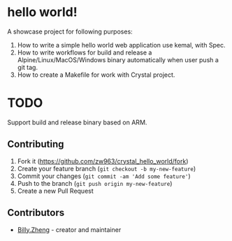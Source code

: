 # hello world!

A showcase project for following purposes:

1. How to write a simple hello world web application use kemal, with Spec.
2. How to write workflows for build and release a Alpine/Linux/MacOS/Windows 
   binary automatically when user push a git tag.
3. How to create a Makefile for work with Crystal project.

# TODO

Support build and release binary based on ARM.

## Contributing

1. Fork it (<https://github.com/zw963/crystal_hello_world/fork>)
2. Create your feature branch (`git checkout -b my-new-feature`)
3. Commit your changes (`git commit -am 'Add some feature'`)
4. Push to the branch (`git push origin my-new-feature`)
5. Create a new Pull Request

## Contributors

- [Billy.Zheng](https://github.com/zw963) - creator and maintainer
